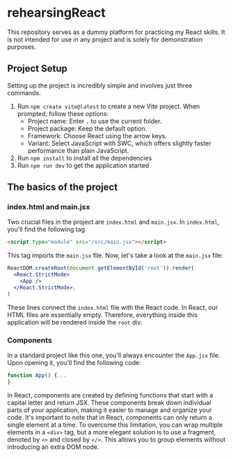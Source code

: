 # rehearsingReact
This repository serves as a dummy platform for practicing my React skills. It is not intended for use in any project and is solely for demonstration purposes.

## Project Setup
Setting up the project is incredibly simple and involves just three commands.

1. Run `npm create vite@latest` to create a new Vite project. When prompted, follow these options:
   - Project name: Enter `.` to use the current folder.
   - Project package: Keep the default option.
   - Framework: Choose React using the arrow keys.
   - Variant: Select JavaScript with SWC, which offers slightly faster performance than plain JavaScript.
2. Run `npm install` to install all the dependencies 
3. Run `npm run dev` to get the application started

## The basics of the project
### index.html and main.jsx
Two crucial files in the project are `index.html` and `main.jsx`. In `index.html`, you'll find the following tag 

```html
<script type="module" src="/src/main.jsx"></script>
```

This tag imports the `main.jsx` file. Now, let's take a look at the `main.jsx` file:

```jsx
ReactDOM.createRoot(document.getElementById('root')).render(
  <React.StrictMode>
    <App />
  </React.StrictMode>,
)
```
These lines connect the `index.html` file with the React code. In React, our HTML files are essentially empty. Therefore, everything inside this application will be rendered inside the `root` div. 

### Components
In a standard project like this one, you'll always encounter the `App.jsx` file. Upon opening it, you'll find the following code: 
```jsx
function App() {...
}
```
In React, components are created by defining functions that start with a capital letter and return JSX. These components break down individual parts of your application, making it easier to manage and organize your code. It's important to note that in React, components can only return a single element at a time. To overcome this limitation, you can wrap multiple elements in a `<div>` tag, but a more elegant solution is to use a fragment, denoted by `<>` and closed by `</>`. This allows you to group elements without introducing an extra DOM node.


